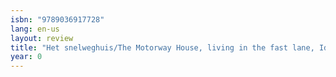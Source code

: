 ```yaml
---
isbn: "9789036917728"
lang: en-us
layout: review
title: "Het snelweghuis/The Motorway House, living in the fast lane, Idee\xEBnprijsvraag"
year: 0
---
```

